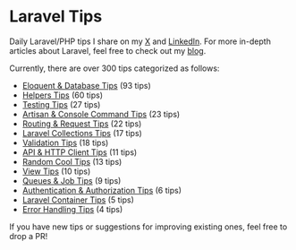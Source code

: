 # Laravel Tips

Daily Laravel/PHP tips I share on my [X](https://x.com/OussamaMater) and [LinkedIn](https://www.linkedin.com/in/oussamamater/). For more in-depth articles about Laravel, feel free to check out my [blog](https://blog.oussama-mater.tech/).

Currently, there are over 300 tips categorized as follows:

- [Eloquent & Database Tips](./tips/eloquent-and-database.md) (93 tips)
- [Helpers Tips](./tips/helpers.md) (60 tips)
- [Testing Tips](./tips/testing.md) (27 tips)
- [Artisan & Console Command Tips](./tips/console.md) (23 tips)
- [Routing & Request Tips](./tips/routing.md) (22 tips)
- [Laravel Collections Tips](./tips/collections.md) (17 tips)
- [Validation Tips](./tips/validation.md) (18 tips)
- [API & HTTP Client Tips](./tips/api-and-http-client.md) (11 tips)
- [Random Cool Tips](./tips/others.md) (13 tips)
- [View Tips](./tips/views.md) (10 tips)
- [Queues & Job Tips](./tips/queues-and-jobs.md) (9 tips)
- [Authentication & Authorization Tips](./tips/auth.md) (6 tips)
- [Laravel Container Tips](./tips/container.md) (5 tips)
- [Error Handling Tips](./tips/error-handling.md) (4 tips)

If you have new tips or suggestions for improving existing ones, feel free to drop a PR!

